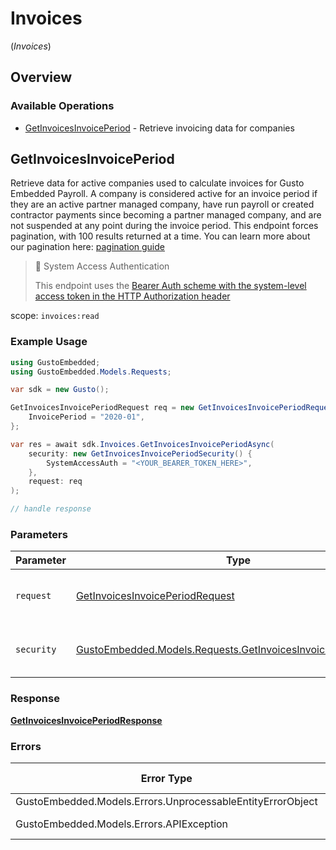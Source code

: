 # Invoices
(*Invoices*)

## Overview

### Available Operations

* [GetInvoicesInvoicePeriod](#getinvoicesinvoiceperiod) - Retrieve invoicing data for companies

## GetInvoicesInvoicePeriod

Retrieve data for active companies used to calculate invoices for Gusto Embedded Payroll. A company is considered active for an invoice period if they are an active partner managed company, have run payroll or created contractor payments since becoming a partner managed company, and are not suspended at any point during the invoice period.  This endpoint forces pagination, with 100 results returned at a time. You can learn more about our pagination here: [pagination guide](https://docs.gusto.com/embedded-payroll/docs/pagination) 

> 📘 System Access Authentication
>
> This endpoint uses the [Bearer Auth scheme with the system-level access token in the HTTP Authorization header](https://docs.gusto.com/embedded-payroll/docs/system-access)

scope: `invoices:read`

### Example Usage

```csharp
using GustoEmbedded;
using GustoEmbedded.Models.Requests;

var sdk = new Gusto();

GetInvoicesInvoicePeriodRequest req = new GetInvoicesInvoicePeriodRequest() {
    InvoicePeriod = "2020-01",
};

var res = await sdk.Invoices.GetInvoicesInvoicePeriodAsync(
    security: new GetInvoicesInvoicePeriodSecurity() {
        SystemAccessAuth = "<YOUR_BEARER_TOKEN_HERE>",
    },
    request: req
);

// handle response
```

### Parameters

| Parameter                                                                                                                   | Type                                                                                                                        | Required                                                                                                                    | Description                                                                                                                 |
| --------------------------------------------------------------------------------------------------------------------------- | --------------------------------------------------------------------------------------------------------------------------- | --------------------------------------------------------------------------------------------------------------------------- | --------------------------------------------------------------------------------------------------------------------------- |
| `request`                                                                                                                   | [GetInvoicesInvoicePeriodRequest](../../Models/Requests/GetInvoicesInvoicePeriodRequest.md)                                 | :heavy_check_mark:                                                                                                          | The request object to use for the request.                                                                                  |
| `security`                                                                                                                  | [GustoEmbedded.Models.Requests.GetInvoicesInvoicePeriodSecurity](../../Models/Requests/GetInvoicesInvoicePeriodSecurity.md) | :heavy_check_mark:                                                                                                          | The security requirements to use for the request.                                                                           |

### Response

**[GetInvoicesInvoicePeriodResponse](../../Models/Requests/GetInvoicesInvoicePeriodResponse.md)**

### Errors

| Error Type                                                 | Status Code                                                | Content Type                                               |
| ---------------------------------------------------------- | ---------------------------------------------------------- | ---------------------------------------------------------- |
| GustoEmbedded.Models.Errors.UnprocessableEntityErrorObject | 422                                                        | application/json                                           |
| GustoEmbedded.Models.Errors.APIException                   | 4XX, 5XX                                                   | \*/\*                                                      |